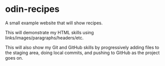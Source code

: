# odin-recipes
A small example website that will show recipes.

This will demonstrate my HTML skills using links/images/paragraphs/headers/etc.

This will also show my Git and GitHub skills by progressively adding files to the staging area, doing local commits, and pushing to GitHub as the project goes on. 

